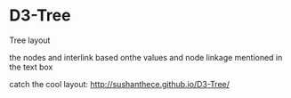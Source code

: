 D3-Tree
=======

Tree layout 

the nodes and interlink based onthe values and node linkage mentioned in the text box 

catch the cool layout:
http://sushanthece.github.io/D3-Tree/
